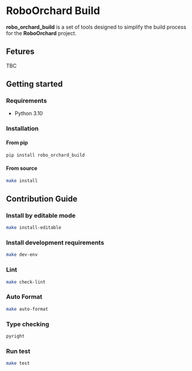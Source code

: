 # RoboOrchard Build

**robo_orchard_build** is a set of tools designed to simplify the build process for the **RoboOrchard** project.

## Fetures

TBC

## Getting started

### Requirements

* Python 3.10

### Installation

#### From pip

```bash
pip install robo_orchard_build
```

#### From source

```bash
make install
```

## Contribution Guide

### Install by editable mode

```bash
make install-editable
```

### Install development requirements

```bash
make dev-env
```

### Lint

```bash
make check-lint
```

### Auto Format

```bash
make auto-format
```

### Type checking

```bash
pyright
```

### Run test

```bash
make test
```
